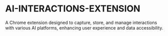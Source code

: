 # AI-INTERACTIONS-EXTENSION
A Chrome extension designed to capture, store, and manage interactions with various AI platforms, enhancing user experience and data accessibility.
